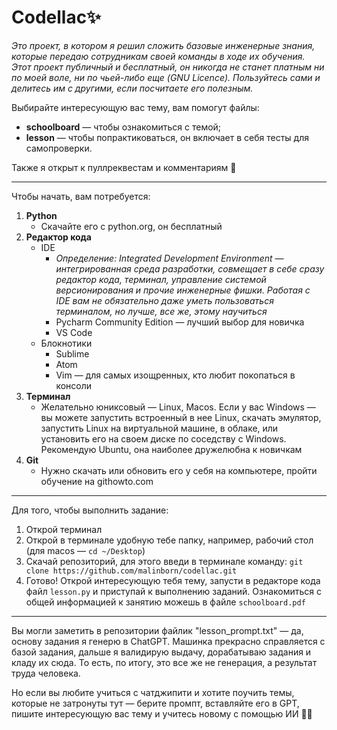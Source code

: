 # Codellac✨

*Это проект, в котором я решил сложить базовые инженерные знания, которые передаю сотрудникам своей команды в ходе их обучения. Этот проект публичный и бесплатный, он никогда не станет платным ни по моей воле, ни по чьей-либо еще (GNU Licence). Пользуйтесь сами и делитесь им с другими, если посчитаете его полезным.*


Выбирайте интересующую вас тему, вам помогут файлы:
- **schoolboard** — чтобы ознакомиться с темой; 
- **lesson** — чтобы попрактиковаться, он включает в себя тесты для самопроверки. 

Также я открыт к пуллреквестам и комментариям 🙏
___

Чтобы начать, вам потребуется: 
1. **Python**
    - Скачайте его с python.org, он бесплатный
2. **Редактор кода**
	- IDE
		- *Определение: Integrated Development Environment — интегрированная среда разработки, совмещает в себе сразу редактор кода, терминал, управление системой версионирования и прочие инженерные фишки. Работая с IDE вам не обязательно даже уметь пользоваться терминалом, но лучше, все же, этому научиться*
		- Pycharm Community Edition — лучший выбор для новичка
		- VS Code
	- Блокнотики 
		- Sublime
		- Atom
		- Vim — для самых изощренных, кто любит покопаться в консоли
3. **Терминал**
	- Желательно юниксовый — Linux, Macos. Если у вас Windows — вы можете запустить встроенный в нее Linux, скачать эмулятор, запустить Linux на виртуальной машине, в облаке, или установить его на своем диске по соседству с Windows. Рекомендую Ubuntu, она наиболее дружелюбна к новичкам
4. **Git**
	- Нужно скачать или обновить его у себя на компьютере, пройти обучение на githowto.com
___

Для того, чтобы выполнить задание:
1. Открой терминал 
2. Открой в терминале удобную тебе папку, например, рабочий стол (для macos — `cd ~/Desktop`)
3. Скачай репозиторий, для этого введи в терминале команду: `git clone https://github.com/malinborn/codellac.git`
4. Готово! Открой интересующую тебя тему, запусти в редакторе кода файл `lesson.py` и приступай к выполнению заданий. Ознакомиться с общей информацией к занятию можешь в файле `schoolboard.pdf`

___
Вы могли заметить в репозитории файлик "lesson_prompt.txt" — да, основу задания я генерю в ChatGPT. 
Машинка прекрасно справляется с базой задания, дальше я валидирую выдачу, дорабатываю задания и кладу их сюда. 
То есть, по итогу, это все же не генерация, а результат труда человека. 

Но если вы любите учиться с чатджипити и хотите поучить темы, которые не затронуты тут — берите промпт, вставляйте его в GPT, пишите интересующую вас тему и учитесь новому с помощью ИИ 👨‍🎓